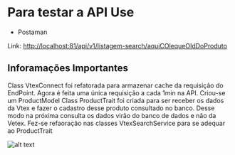 # Para testar a API Use

- Postaman

Link:  <http://localhost:81/api/v1/listagem-search/aquiCOlequeOIdDoProduto>

## Inforamações Importantes

  Class VtexConnect foi refatorada para armazenar cache da requisição do EndPoint. Agora é feita uma única requisição a cada  1min na API.
  Criou-se um ProductModel
  Class ProductTrait foi criada para ser receber os dados da Vtex e fazer o cadastro desse produto consultado no banco. Desse modo na próxima consulta os dados virão do banco de dados e não da Vetex.
  Fez-se refaoração nas classes VtexSearchService para se adequar ao ProductTrait

![alt text](https://github.com/leolegends/corebiz-gobeyond/blob/master/insigths.png?raw=true)
